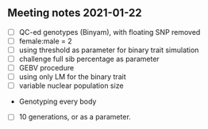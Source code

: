 ## Meeting notes 2021-01-22
- [ ] QC-ed genotypes (Binyam), with floating SNP removed
- [ ] female:male = 2
- [ ] using threshold as parameter for binary trait simulation
- [ ] challenge full sib percentage as parameter
- [ ] GEBV procedure
- [ ] using only LM for the binary trait
- [ ] variable nuclear population size
- Genotyping every body
- [ ] 10 generations, or as a parameter.

